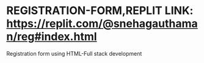 # REGISTRATION-FORM,REPLIT LINK: https://replit.com/@snehagauthaman/reg#index.html
Registration form using HTML-Full stack development
